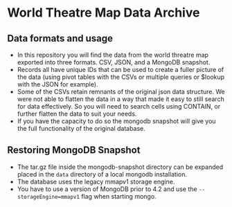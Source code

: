 # World Theatre Map Data Archive

## Data formats and usage

- In this repository you will find the data from the world threatre map exported into three formats. CSV, JSON, and a MongoDB snapshot.
- Records all have unique IDs that can be used to create a fuller picture of the data (using pivot tables with the CSVs or multiple queries or $lookup with the JSON for example).
- Some of the CSVs retain remnants of the original json data structure. We were not able to flatten the data in a way that made it easy to still search for data effectively. So you will need to search cells using CONTAIN, or further flatten the data to suit your needs.
- If you have the capacity to do so the mongodb snapshot will give you the full functionality of the original database.

## Restoring MongoDB Snapshot

- The tar.gz file inside the mongodb-snapshot directory can be expanded placed in the `data` directory of a local mongodb installation.
- The database uses the legacy mmapv1 storage engine.
- You have to use a version of MongoDB prior to 4.2 and use the `--storageEngine=mmapv1` flag when starting mongo.
